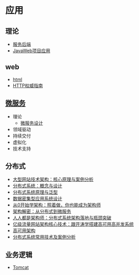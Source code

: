 #   应用

##  理论
-   [服务后端](theory/001.md)
-   [JavaWeb项目应用](theory/002.md)

##  web
-   [html](200/html/README.md)
-   [HTTP权威指南](200/http04/README.md)


##  [微服务](500/)
-   理论
    -   [微服务设计](500/bms14/README.md)
-   领域驱动
-   持续交付
-   虚拟化
-   技术支持

##  分布式
-   [⼤型⽹站技术架构：核⼼原理与案例分析](300/od08/README.md)
-   [分布式系统：概念与设计](300/ds09/README.md)
-   [分布式系统原理与泛型](300/pp10/README.md)
-   [数据密集型应用系统设计](300/da11/README.md)
-   [从0开始学架构：照着做，你也能成为架构师](300/jia012/README.md)
-   [架构解密：从分布式到微服务](300/dwu13/README.md)
-   [⼈⼈都是架构师：分布式系统架构落地与瓶颈突破](300/rrjd14/README.md)
-   [亿级流量⽹站架构核⼼技术：跟开涛学搭建⾼可⽤⾼并发系统](300/ygkx15/README.md)
-   [⾼可⽤架构](300/gkyj16/README.md)
-   [分布式系统常⽤技术及案例分析](300/fxjax17/README.md)

##  业务逻辑
-   [Tomcat](400/tomcat/README.md)
